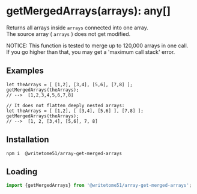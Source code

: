 # getMergedArrays(arrays): any[]

Returns all arrays inside `arrays` connected into one array.  
The source array ( `arrays` ) does not get modified.

NOTICE:  This function is tested to merge up to 120,000 arrays in one call.  
If you go higher than that, you may get a 'maximum call stack' error.

## Examples
```
let theArrays = [ [1,2], [3,4], [5,6], [7,8] ];  
getMergedArrays(theArrays);  
// -->  [1,2,3,4,5,6,7,8]

// It does not flatten deeply nested arrays:
let theArrays = [ [1,2], [ [3,4], [5,6] ], [7,8] ];  
getMergedArrays(theArrays);  
// -->  [1, 2, [3,4], [5,6], 7, 8]
```

## Installation
`npm i  @writetome51/array-get-merged-arrays`

## Loading
```js
import {getMergedArrays} from '@writetome51/array-get-merged-arrays';
```